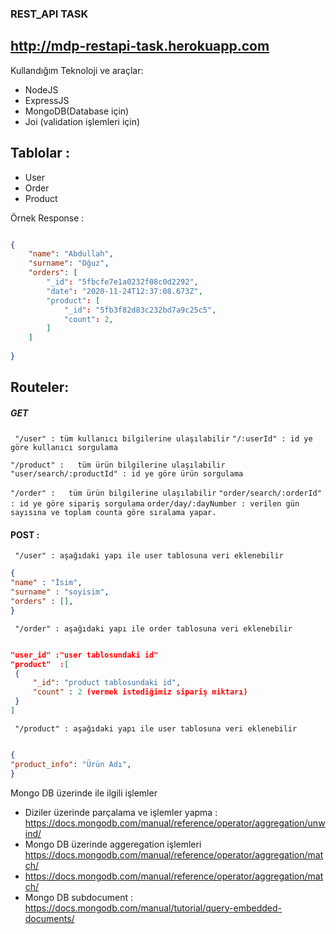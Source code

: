 ### REST_API TASK


## http://mdp-restapi-task.herokuapp.com

Kullandığım Teknoloji ve araçlar: 
- NodeJS
- ExpressJS
- MongoDB(Database için)
- Joi (validation işlemleri için)

## Tablolar : 

- User
- Order 
- Product


Örnek Response : 

```json

{
    "name": "Abdullah",
    "surname": "Oğuz",
    "orders": [
        "_id": "5fbcfe7e1a0232f08c0d2292",
        "date": "2020-11-24T12:37:08.673Z",
        "product": [
            "_id": "5fb3f82d83c232bd7a9c25c5",
            "count": 2,
        ]
    ]
    
}

```


## Routeler: 

##### GET

` "/user" : tüm kullanıcı bilgilerine ulaşılabilir`
`"/:userId" : id ye göre kullanıcı sorgulama`
 

`"/product" :   tüm ürün bilgilerine ulaşılabilir`
`"user/search/:productId" : id ye göre ürün sorgulama`  

`"/order" :   tüm ürün bilgilerine ulaşılabilir`
`"order/search/:orderId" : id ye göre sipariş sorgulama`
`order/day/:dayNumber : verilen gün sayısına ve toplam counta göre sıralama yapar.`




#### POST :

` "/user" : aşağıdaki yapı ile user tablosuna veri eklenebilir`
```json
{
"name" : "İsim",
"surname" : "soyisim",
"orders" : [],
}
``` 

` "/order" : aşağıdaki yapı ile order tablosuna veri eklenebilir`
```json

"user_id" :"user tablosundaki id"
"product"  :[
 {
     "_id": "product tablosundaki id",
     "count" : 2 (vermek istediğimiz sipariş miktarı)
 }
]


``` 

` "/product" : aşağıdaki yapı ile user tablosuna veri eklenebilir`
```json

{
"product_info": "Ürün Adı",
}

``` 

Mongo DB üzerinde ile ilgili işlemler

 - Diziler üzerinde parçalama ve işlemler yapma :  https://docs.mongodb.com/manual/reference/operator/aggregation/unwind/
 -  Mongo DB üzerinde aggeregation işlemleri  https://docs.mongodb.com/manual/reference/operator/aggregation/match/
 -  https://docs.mongodb.com/manual/reference/operator/aggregation/match/
 -  Mongo DB subdocument : https://docs.mongodb.com/manual/tutorial/query-embedded-documents/ 
  
